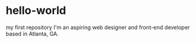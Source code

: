 # hello-world
my first repository
I'm an aspiring web designer and front-end developer based in Atlanta, GA.
